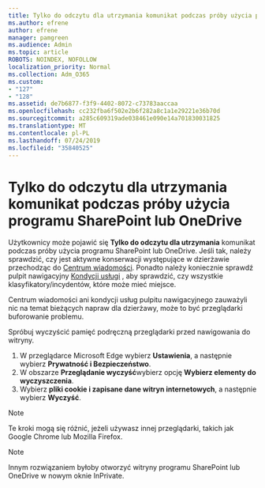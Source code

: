 ```yaml
---
title: Tylko do odczytu dla utrzymania komunikat podczas próby użycia programu SharePoint lub OneDrive
ms.author: efrene
author: efrene
manager: pamgreen
ms.audience: Admin
ms.topic: article
ROBOTS: NOINDEX, NOFOLLOW
localization_priority: Normal
ms.collection: Adm_O365
ms.custom:
- "127"
- "128"
ms.assetid: de7b6877-f3f9-4402-8072-c73783aaccaa
ms.openlocfilehash: cc232fba6f502e2b6f282a8c1a1e29221e36b70d
ms.sourcegitcommit: a285c609319ade038461e090e14a701830031825
ms.translationtype: MT
ms.contentlocale: pl-PL
ms.lasthandoff: 07/24/2019
ms.locfileid: "35840525"
---
```

# <a name="read-only-for-maintenance-message-when-attempting-to-use-sharepoint-or-onedrive"></a>Tylko do odczytu dla utrzymania komunikat podczas próby użycia programu SharePoint lub OneDrive

Użytkownicy może pojawić się **Tylko do odczytu dla utrzymania** komunikat podczas próby użycia programu SharePoint lub OneDrive.  Jeśli tak, należy sprawdzić, czy jest aktywne konserwacji występujące w dzierżawie przechodząc do [Centrum wiadomości](https://portal.office.com/adminportal/home#/MessageCenter). Ponadto należy koniecznie sprawdź pulpit nawigacyjny [Kondycji usługi](https://portal.office.com/adminportal/home#/servicehealth) , aby sprawdzić, czy wszystkie klasyfikatory/incydentów, które może mieć miejsce.

Centrum wiadomości ani kondycji usług pulpitu nawigacyjnego zauważyli nic na temat bieżących napraw dla dzierżawy, może to być przeglądarki buforowanie problemu.

Spróbuj wyczyścić pamięć podręczną przeglądarki przed nawigowania do witryny.

1. W przeglądarce Microsoft Edge wybierz **Ustawienia**, a następnie wybierz **Prywatność i Bezpieczeństwo**.
2. W obszarze **Przeglądanie wyczyść**wybierz opcję **Wybierz elementy do wyczyszczenia**.
3. Wybierz **pliki cookie i zapisane dane witryn internetowych**, a następnie wybierz **Wyczyść**.

>[!Note] 
> Te kroki mogą się różnić, jeżeli używasz innej przeglądarki, takich jak Google Chrome lub Mozilla Firefox.

>[!Note] 
> Innym rozwiązaniem byłoby otworzyć witryny programu SharePoint lub OneDrive w nowym oknie InPrivate.
